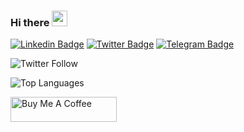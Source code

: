 ### Hi there <img src="https://media.giphy.com/media/hvRJCLFzcasrR4ia7z/giphy.gif" width="25px">

[![Linkedin Badge](https://img.shields.io/badge/-LinkedIn-0e76a8?style=flat-square&logo=Linkedin&logoColor=white)](https://www.linkedin.com/in/karel-diaz-alfonso-7737a6122/)
[![Twitter Badge](https://img.shields.io/badge/-Twitter-00acee?style=flat-square&logo=Twitter&logoColor=white)](https://twitter.com/KarelDiazA)
[![Telegram Badge](https://img.shields.io/badge/-Telegram-0088cc?style=flat-square&logo=Telegram&logoColor=white)](https://t.me/KarelDiazAlfonso)

![Twitter Follow](https://img.shields.io/twitter/follow/kareldiaza?color=%20%2300acee&label=Follow%20me%20on%20Twitter&style=for-the-badge) 


![Top Languages](https://github-readme-stats.vercel.app/api/top-langs/?username=KarelDiaz&layout=compact)

<a href="https://www.buymeacoffee.com/kareldiaz" target="_blank" rel="noreferrer nofollow">
  <img src="https://cdn.buymeacoffee.com/buttons/default-white.png" alt="Buy Me A Coffee" height="40" width="170" >
</a>
